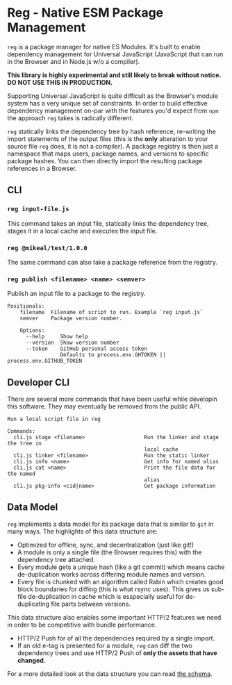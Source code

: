# Reg - Native ESM Package Management

`reg` is a package manager for native ES Modules. It's
built to enable dependency management for Universal JavaScript
(JavaScript that can run in the Browser and in Node.js w/o a compiler).

**This library is highly experimental and still likely to break without
notice. DO NOT USE THIS IN PRODUCTION.**

Supporting Universal JavaScript is quite difficult as the Browser's
module system has a very unique set of constraints. In order to build
effective dependency management on-par with the features you'd expect
from `npm` the approach `reg` takes is radically different.

`reg` statically links the dependency tree by hash reference, re-writing
the import statements of the output files (this is the **only** alteration to
your source file `reg` does, it is not a compiler). A package registry
is then just a namespace that maps users, package names, and versions to
specific package hashes. You can then directly import the resulting package
references in a Browser.

## CLI

### `reg input-file.js`

This command takes an input file, statically links the dependency tree,
stages it in a local cache and executes the input file.

### `reg @mikeal/test/1.0.0`

The same command can also take a package reference from the registry.

### `reg publish <filename> <name> <semver>`

Publish an input file to a package to the registry.

```
Positionals:
    filename  Filename of script to run. Example `reg input.js`
    semver    Package version number.

    Options:
      --help     Show help
      --version  Show version number
      --token    GitHub personal access token
                 Defaults to process.env.GHTOKEN || process.env.GITHUB_TOKEN
```

## Developer CLI

There are several more commands that have been useful while developin this
software. They may eventually be removed from the public API.

```
Run a local script file in reg

Commands:
  cli.js stage <filename>                   Run the linker and stage the tree in
                                            local cache
  cli.js linker <filename>                  Run the static linker
  cli.js info <name>                        Get info for named alias
  cli.js cat <name>                         Print the file data for the named
                                            alias
  cli.js pkg-info <cid|name>                Get package information
```

## Data Model

`reg` implements a data model for its package data that is similar to
`git` in many ways. The highlights of this data structure are:

* Optimized for offline, sync, and decentralization (just like git!)
* A module is only a single file (the Browser requires this) with the
dependency tree attached.
* Every module gets a unique hash (like a git commit) which means
cache de-duplication works across differing module names and version.
* Every file is chunked with an algorithm called Rabin which creates
good block boundaries for diffing (this is what rsync uses). This
gives us sub-file de-duplication in cache which is esspecially
useful for de-duplicating file parts between versions.

This data structure also enables some important HTTP/2 features
we need in order to be competitive with bundle performance.

* HTTP/2 Push for of all the dependencies required by a single import.
* If an old e-tag is presented for a module, `reg` can diff the two
dependency trees and use HTTP/2 Push of **only the assets that have
changed**.

For a more detailed look at the data structure you can read 
[the schema](./Schema.md).

